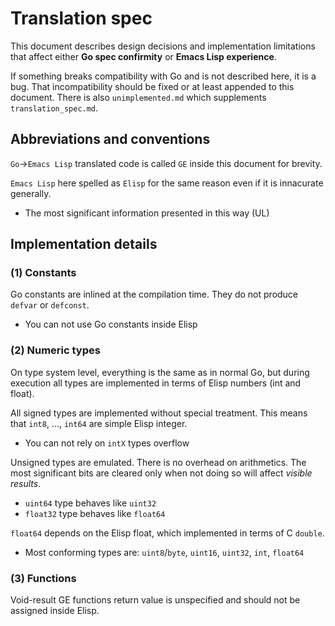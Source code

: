 # Translation spec

This document describes design decisions and 
implementation limitations that affect
either **Go spec confirmity** or **Emacs Lisp experience**.

If something breaks compatibility with Go and is not
described here, it is a bug. 
That incompatibility should be fixed or at least 
appended to this document.
There is also `unimplemented.md` 
which supplements `translation_spec.md`.

## Abbreviations and conventions

`Go`->`Emacs Lisp` translated code is called `GE` inside 
this document for brevity.

`Emacs Lisp` here spelled as `Elisp` for the same reason 
even if it is innacurate generally.

* The most significant information presented in this way (UL)

## Implementation details

### (1) Constants

Go constants are inlined at the compilation time.
They do not produce `defvar` or `defconst`.

* You can not use Go constants inside Elisp

### (2) Numeric types

On type system level, everything is the same as in normal Go,
but during execution all types are implemented in terms
of Elisp numbers (int and float). 

All signed types are implemented without special treatment.
This means that `int8`, ..., `int64` are simple Elisp integer.

* You can not rely on `intX` types overflow

Unsigned types are emulated. 
There is no overhead on arithmetics. 
The most significant bits are cleared only when not doing 
so will affect *visible results*.

* `uint64` type behaves like `uint32`
* `float32` type behaves like `float64`

`float64` depends on the Elisp float,
which implemented in terms of C `double`. 

* Most conforming types are: `uint8`/`byte`, `uint16`, `uint32`, `int`, `float64`

### (3) Functions

Void-result GE functions return value is unspecified and should not be assigned
inside Elisp. 

